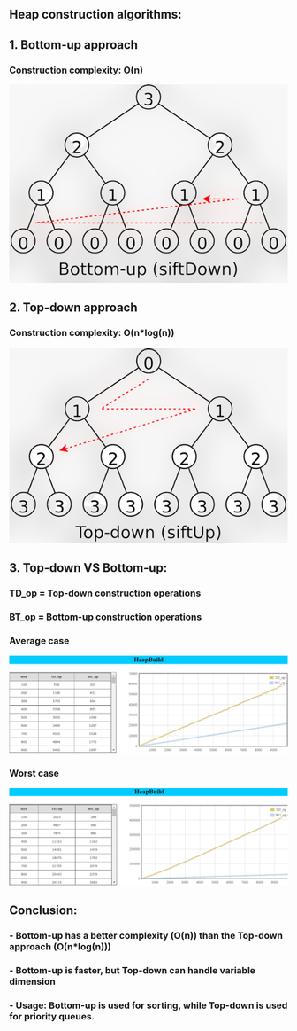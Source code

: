 ## Heap construction algorithms:

 ## 1. Bottom-up approach 
 ### Construction complexity: O(n)
 <img src="Images\BT.png">

 ## 2. Top-down approach
 ### Construction complexity: O(n*log(n))
 <img src="Images\TD.png">

 ## 3. Top-down VS Bottom-up:
### TD_op = Top-down construction operations
### BT_op = Bottom-up construction operations

 ### Average case
 <img src="Images\AVG.png"> 

 ### Worst case
 <img src="Images\Worst.png">

 ## Conclusion:
 ### - Bottom-up has a better complexity (O(n)) than the Top-down approach (O(n*log(n)))
 ### - Bottom-up is faster, but Top-down can handle variable dimension
 ### - Usage: Bottom-up is used for sorting, while Top-down is used for priority queues.